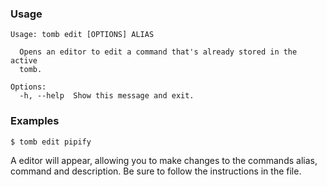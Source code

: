 ### Usage

```
Usage: tomb edit [OPTIONS] ALIAS

  Opens an editor to edit a command that's already stored in the active
  tomb.

Options:
  -h, --help  Show this message and exit.
```

### Examples

```
$ tomb edit pipify
```

A editor will appear, allowing you to make changes to the commands alias,
command and description. Be sure to follow the instructions in the file.
